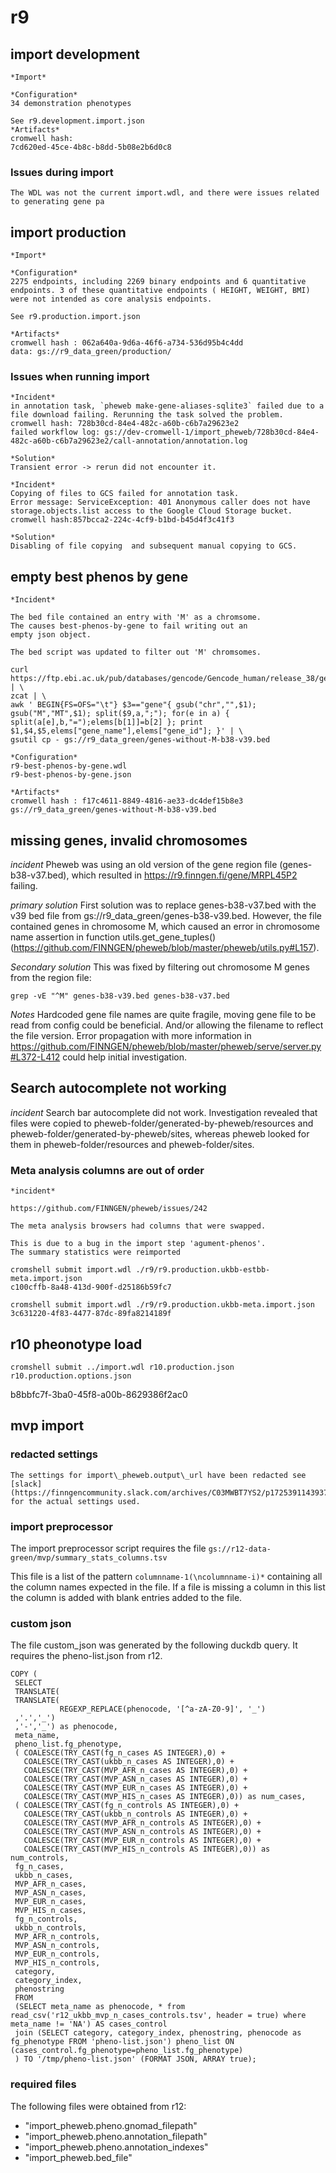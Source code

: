 # r9
## import development

    *Import*

	*Configuration*
    34 demonstration phenotypes

    See r9.development.import.json
	*Artifacts*
    cromwell hash:
    7cd620ed-45ce-4b8c-b8dd-5b08e2b6d0c8

### Issues during import

    The WDL was not the current import.wdl, and there were issues related to generating gene pa


## import production

    *Import*

	*Configuration*
    2275 endpoints, including 2269 binary endpoints and 6 quantitative endpoints. 3 of these quantitative endpoints ( HEIGHT, WEIGHT, BMI) were not intended as core analysis endpoints.

    See r9.production.import.json

	*Artifacts*
	cromwell hash : 062a640a-9d6a-46f6-a734-536d95b4c4dd
    data: gs://r9_data_green/production/

### Issues when running import
    *Incident*
    in annotation task, `pheweb make-gene-aliases-sqlite3` failed due to a file download failing. Rerunning the task solved the problem.
    cromwell hash: 728b30cd-84e4-482c-a60b-c6b7a29623e2
    failed workflow log: gs://dev-cromwell-1/import_pheweb/728b30cd-84e4-482c-a60b-c6b7a29623e2/call-annotation/annotation.log

    *Solution*
    Transient error -> rerun did not encounter it.

    *Incident*
    Copying of files to GCS failed for annotation task.
    Error message: ServiceException: 401 Anonymous caller does not have storage.objects.list access to the Google Cloud Storage bucket.
    cromwell hash:857bcca2-224c-4cf9-b1bd-b45d4f3c41f3

    *Solution*
    Disabling of file copying  and subsequent manual copying to GCS.

## empty best phenos by gene

	*Incident*

	The bed file contained an entry with 'M' as a chromsome.
	The causes best-phenos-by-gene to fail writing out an
	empty json object.

	The bed script was updated to filter out 'M' chromsomes.

```
curl https://ftp.ebi.ac.uk/pub/databases/gencode/Gencode_human/release_38/gencode.v38.annotation.gff3.gz | \
zcat | \
awk ' BEGIN{FS=OFS="\t"} $3=="gene"{ gsub("chr","",$1); gsub("M","MT",$1); split($9,a,";"); for(e in a) { split(a[e],b,"=");elems[b[1]]=b[2] }; print $1,$4,$5,elems["gene_name"],elems["gene_id"]; }' | \
gsutil cp - gs://r9_data_green/genes-without-M-b38-v39.bed
```

	*Configuration*
    r9-best-phenos-by-gene.wdl
	r9-best-phenos-by-gene.json

	*Artifacts*
    cromwell hash : f17c4611-8849-4816-ae33-dc4def15b8e3
	gs://r9_data_green/genes-without-M-b38-v39.bed

## missing genes, invalid chromosomes

  *incident*
  Pheweb was using an old version of the gene region file (genes-b38-v37.bed), which resulted in https://r9.finngen.fi/gene/MRPL45P2 failing.

  *primary solution*
  First solution was to replace genes-b38-v37.bed with the v39 bed file from gs://r9_data_green/genes-b38-v39.bed.
  However, the file contained genes in chromosome M, which caused an error in chromosome name assertion in function utils.get_gene_tuples() (https://github.com/FINNGEN/pheweb/blob/master/pheweb/utils.py#L157).

  *Secondary solution*
  This was fixed by filtering out chromosome M genes from the region file:
  ```
  grep -vE "^M" genes-b38-v39.bed genes-b38-v37.bed
  ```
  *Notes*
  Hardcoded gene file names are quite fragile, moving gene file to be read from config could be beneficial. And/or allowing the filename to reflect the file version.
  Error propagation with more information in https://github.com/FINNGEN/pheweb/blob/master/pheweb/serve/server.py#L372-L412 could help initial investigation.

## Search autocomplete not working

  *incident*
  Search bar autocomplete did not work. Investigation revealed that files were copied to pheweb-folder/generated-by-pheweb/resources and pheweb-folder/generated-by-pheweb/sites, whereas pheweb looked for them in pheweb-folder/resources and pheweb-folder/sites.


### Meta analysis columns are out of order

	*incident*

	https://github.com/FINNGEN/pheweb/issues/242

	The meta analysis browsers had columns that were swapped.

	This is due to a bug in the import step 'agument-phenos'.
	The summary statistics were reimported

	cromshell submit import.wdl ./r9/r9.production.ukbb-estbb-meta.import.json
	c100cffb-8a48-413d-900f-d25186b59fc7

	cromshell submit import.wdl ./r9/r9.production.ukbb-meta.import.json
	3c631220-4f83-4477-87dc-89fa8214189f

## r10 pheonotype load

   ```
   cromshell submit ../import.wdl r10.production.json r10.production.options.json

   ```

   b8bbfc7f-3ba0-45f8-a00b-8629386f2ac0
## mvp import
### redacted settings
	The settings for import\_pheweb.output\_url have been redacted see
	[slack](https://finngencommunity.slack.com/archives/C03MWBT7YS2/p1725391143937939)
	for the actual settings used.

### import preprocessor
The import preprocessor script requires the file `gs://r12-data-green/mvp/summary_stats_columns.tsv`

This file is a list of the pattern `columnname-1(\ncolumnname-i)*` containing
all the column names expected in the file.  If a file is missing a column in
this list the column is added with blank entries added to the file.

### custom json
   The file custom\_json was generated by the following duckdb query.
   It requires the pheno-list.json from r12.

```
COPY (
 SELECT
 TRANSLATE(
 TRANSLATE(
           REGEXP_REPLACE(phenocode, '[^a-zA-Z0-9]', '_')
 ,'.','_')
 ,'-','_') as phenocode,
 meta_name,
 pheno_list.fg_phenotype,
 ( COALESCE(TRY_CAST(fg_n_cases AS INTEGER),0) +
   COALESCE(TRY_CAST(ukbb_n_cases AS INTEGER),0) +
   COALESCE(TRY_CAST(MVP_AFR_n_cases AS INTEGER),0) +
   COALESCE(TRY_CAST(MVP_ASN_n_cases AS INTEGER),0) +
   COALESCE(TRY_CAST(MVP_EUR_n_cases AS INTEGER),0) +
   COALESCE(TRY_CAST(MVP_HIS_n_cases AS INTEGER),0)) as num_cases,
 ( COALESCE(TRY_CAST(fg_n_controls AS INTEGER),0) +
   COALESCE(TRY_CAST(ukbb_n_controls AS INTEGER),0) +
   COALESCE(TRY_CAST(MVP_AFR_n_controls AS INTEGER),0) +
   COALESCE(TRY_CAST(MVP_ASN_n_controls AS INTEGER),0) +
   COALESCE(TRY_CAST(MVP_EUR_n_controls AS INTEGER),0) +
   COALESCE(TRY_CAST(MVP_HIS_n_controls AS INTEGER),0)) as num_controls,
 fg_n_cases,
 ukbb_n_cases,
 MVP_AFR_n_cases,
 MVP_ASN_n_cases,
 MVP_EUR_n_cases,
 MVP_HIS_n_cases,
 fg_n_controls,
 ukbb_n_controls,
 MVP_AFR_n_controls,
 MVP_ASN_n_controls,
 MVP_EUR_n_controls,
 MVP_HIS_n_controls,
 category,
 category_index,
 phenostring
 FROM
 (SELECT meta_name as phenocode, * from read_csv('r12_ukbb_mvp_n_cases_controls.tsv', header = true) where meta_name != 'NA') AS cases_control
 join (SELECT category, category_index, phenostring, phenocode as fg_phenotype FROM 'pheno-list.json') pheno_list ON (cases_control.fg_phenotype=pheno_list.fg_phenotype)
 ) TO '/tmp/pheno-list.json' (FORMAT JSON, ARRAY true);
```

### required files

The following files were obtained from r12:

-  "import\_pheweb.pheno.gnomad\_filepath"
-  "import\_pheweb.pheno.annotation\_filepath"
-  "import\_pheweb.pheno.annotation\_indexes"
-  "import\_pheweb.bed\_file"

